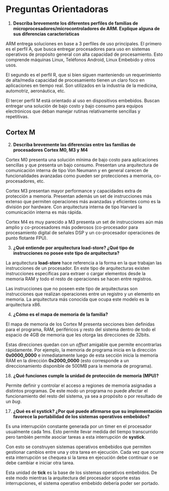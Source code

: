 # Preguntas Orientadoras

1. **Describa brevemente los diferentes perfiles de familias de
   microprocesadores/microcontroladores de ARM. Explique alguna de sus diferencias
   características**

ARM entrega soluciones en base a 3 perfiles de uso principales. El primero es el perfil A, que busca entregar procesadores para uso en sistemas operativos de propósito general con alta capacidad de procesamiento. Esto comprende máquinas Linux, Teléfonos Android, Linux Embebido y otros usos.

El segundo es el perfil R, que si bien siguen manteniendo un requerimiento de alta/media capacidad de procesamiento tienen un claro foco en aplicaciones en tiempo real. Son utilizados en la industria de la medicina, automotriz, aeronáutica, etc.

El tercer perfil M está orientado al uso en dispositivos embebidos. Buscan entregar una solución de bajo costo y bajo consumo para equipos electrónicos que deban manejar rutinas relativamente sencillas y repetitivas.

## Cortex M

2. **Describa brevemente las diferencias entre las familias de procesadores Cortex M0, M3 y**
   **M4**

Cortex M0 presenta una solución mínima de bajo costo para aplicaciones sencillas
y que presenta un bajo consumo. Presentan una arquitectura de comunicación interna 
de tipo Von Neumann y en general carecen de funcionalidades avanzadas como pueden
ser protecciones a memoria, co-procesadores, etc.

Cortex M3 presentan mayor performance y capacidades extra de protección a 
memoria. Presentan además un set de instrucciones más extenso que permiten 
operaciones más avanzadas y eficientes como es la división por hardware. Con 
arquitectura interna de tipo Harvard la comunicación interna es más rápida.

Cortex M4 es muy parecido a M3 presenta un set de instrucciones aún más amplio
y co-procesadores más poderosos (co-procesador para procesamiento digital de 
señales DSP y un co-procesador operaciones de punto flotante FPU).

3. **¿Qué entiende por arquitectura load-store? ¿Qué tipo de instrucciones no posee este tipo de arquitectura?**

La arquitectura **load-store** hace referencia a la forma en la que trabajan las instrucciones de un procesador. 
En este tipo de arquitecturas existen instrucciones específicas para extraer o cargar elementos desde la memoria RAM y
todo el resto de operaciones se hacen entre registros.

Las instrucciones que no poseen este tipo de arquitecturas son instrucciones que realizan operaciones entre un registro
y un elemento en memoria. La arquitectura más conocida que ocupa este modelo es la arquitectura x86.

4. **¿Cómo es el mapa de memoria de la familia?**

El mapa de memoria de los Cortex M presenta secciones bien definidas para el programa, RAM, periféricos y resto del sistema dentro de todo el espacio de 4GB de memoria que les otorga las direcciones de 32bits.

Estas direcciones quedan con un *offset* amigable que permite encontrarlas rápidamente. Por ejemplo, la memoria de programa inicia en la dirección **0x0000_0000** e inmediatamente luego de esta sección inicia la memoria RAM en la dirección **0x2000_0000** (esto corresponde a un direccionamiento disponible de 500MB para la memoria de programa).

18. **¿Qué funciones cumple la unidad de protección de memoria (MPU)?**

Permite definir y controlar el acceso a regiones de memoria asignadas a distintos programas. De este modo un programa no puede afectar el funcionamiento del resto del sistema, ya sea a propósito o por resultado de un *bug*.

17. **¿Qué es el systick? ¿Por qué puede afirmarse que su implementación favorece la portabilidad de los sistemas operativos embebidos?**

Es una interrupción constante generada por un timer en el procesador usualmente cada 1ms. Esto permite llevar medida del tiempo transcurrido pero también permite asociar tareas a esta interrupción de **systick**.

Con esto se construyen sistemas operativos embebidos que permiten gestionar cambios entre una y otra tarea en ejecución. Cada vez que ocurre esta interrupción se chequea si la tarea en ejecución debe continuar o se debe cambiar e iniciar otra tarea.

Esta unidad de **tick** es la base de los sistemas operativos embebidos. De este modo mientras la arquitectura del procesador soporte estas interrupciones, el sistema operativo embebido debería poder ser portado.

